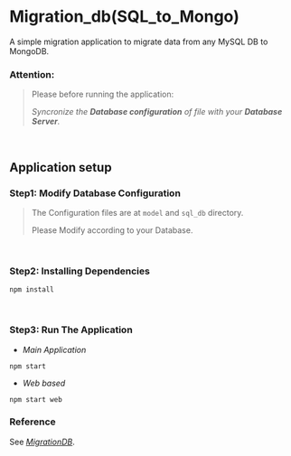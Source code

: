 # Migration_db(SQL_to_Mongo)

A simple migration application to migrate data from any MySQL DB to MongoDB.


### Attention:
> Please before running the application:
>  
> *Syncronize the **Database configuration** of file with your **Database Server**.*

&nbsp;

## Application setup
### Step1: Modify Database Configuration
> The Configuration files are at `model` and `sql_db` directory. 
> 
> Please Modify according to your Database.

&nbsp;
### Step2: Installing Dependencies

```
npm install
```

&nbsp;
### Step3: Run The Application
* *Main Application*
```
npm start
```
* *Web based*
```
npm start web
```


### Reference
See [*MigrationDB*](https://github.com/MIProtick/MigrationDB.git).
